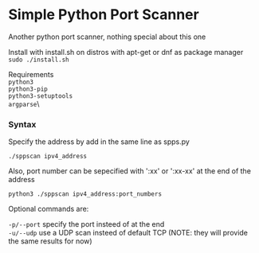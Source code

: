 # Simple Python Port Scanner

Another python port scanner, nothing special about this one

Install with install.sh on distros with apt-get or dnf as package manager\
`sudo ./install.sh`

Requirements\
`python3`\
`python3-pip`\
`python3-setuptools`\
`argparse`\

### Syntax

Specify the address by add in the same line as spps.py

`./sppscan ipv4_address`

Also, port number can be sepecified with ':xx' or ':xx-xx' at the end of the address

`python3 ./sppscan ipv4_address:port_numbers`

Optional commands are:

`-p/--port`	specify the port insteed of at the end\
`-u/--udp`	use a UDP scan insteed of default TCP (NOTE: they will provide\
	the same results for now)
